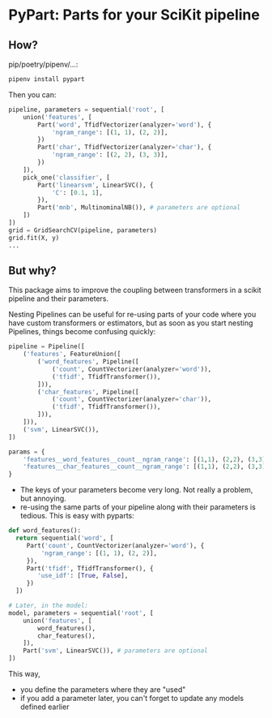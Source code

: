 # PyPart: Parts for your SciKit pipeline

## How?

pip/poetry/pipenv/...:
```bash
pipenv install pypart
```
Then you can:
```python
pipeline, parameters = sequential('root', [
    union('features', [
        Part('word', TfidfVectorizer(analyzer='word'), {
            'ngram_range': [(1, 1), (2, 2)],
        })
        Part('char', TfidfVectorizer(analyzer='char'), {
            'ngram_range': [(2, 2), (3, 3)],
        })
    ]),
    pick_one('classifier', [
        Part('linearsvm', LinearSVC(), {
            'C': [0.1, 1],
        }),
        Part('mnb', MultinominalNB()), # parameters are optional
    ])
])
grid = GridSearchCV(pipeline, parameters)
grid.fit(X, y)
...
 ```

## But why?
This package aims to improve the coupling between transformers in a scikit
pipeline and their parameters.

Nesting Pipelines can be useful for re-using parts of your code where
you have custom transformers or estimators, but as soon as you start nesting
Pipelines, things become confusing quickly:

```python
pipeline = Pipeline([
    ('features', FeatureUnion([
        ('word_features', Pipeline([
            ('count', CountVectorizer(analyzer='word')),
            ('tfidf', TfidfTransformer()),
        ])),
        ('char_features', Pipeline([
            ('count', CountVectorizer(analyzer='char')),
            ('tfidf', TfidfTransformer()),
        ])),
    ])),
    ('svm', LinearSVC()),
])

params = {
    'features__word_features__count__ngram_range': [(1,1), (2,2), (3,3)],
    'features__char_features__count__ngram_range': [(1,1), (2,2), (3,3)],
}
```


* The keys of your parameters become very long. Not really a problem, but
  annoying.
* re-using the same parts of your pipeline along with their parameters is
  tedious. This is easy with pyparts:

```python
def word_features():
  return sequential('word', [
     Part('count', CountVectorizer(analyzer='word'), {
         'ngram_range': [(1, 1), (2, 2)],
     }),
     Part('tfidf', TfidfTransformer(), {
        'use_idf': [True, False],
     })
  ])

# Later, in the model:
model, parameters = sequential('root', [
    union('features', [
        word_features(),
        char_features(),
    ]),
    Part('svm', LinearSVC()), # parameters are optional
])
```

This way,
 * you define the parameters where they are "used"
 * if you add a parameter later, you can't forget to update any models
defined earlier
